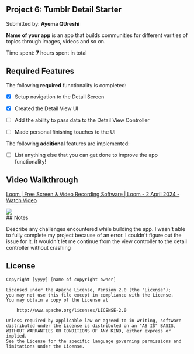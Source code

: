 ## Project 6: Tumblr Detail Starter

Submitted by: **Ayema QUreshi**

**Name of your app** is an app that builds communities for different varities of topics through images, videos and so on. 

Time spent: **7** hours spent in total

## Required Features

The following **required** functionality is completed:

- [X] Setup navigation to the Detail Screen
- [X] Created the Detail View UI
- [ ] Add the ability to pass data to the Detail View Controller
- [ ] Made personal finishing touches to the UI


The following **additional** features are implemented:

- [ ] List anything else that you can get done to improve the app functionality!

## Video Walkthrough

<div>
    <a href="https://www.loom.com/share/dfd38f58ebf74851a1e90e7cf229158e">
      <p>Loom | Free Screen & Video Recording Software | Loom - 2 April 2024 - Watch Video</p>
    </a>
    <a href="https://www.loom.com/share/dfd38f58ebf74851a1e90e7cf229158e">
      <img style="max-width:300px;" src="https://cdn.loom.com/sessions/thumbnails/dfd38f58ebf74851a1e90e7cf229158e-with-play.gif">
    </a>
  </div>
## Notes

Describe any challenges encountered while building the app.
I wasn't able to fully complete my project because of an error. I couldn't figure out the issue for it. It wouldn't let me continue from the view controller to the detail controller without crashing 

## License

    Copyright [yyyy] [name of copyright owner]

    Licensed under the Apache License, Version 2.0 (the "License");
    you may not use this file except in compliance with the License.
    You may obtain a copy of the License at

        http://www.apache.org/licenses/LICENSE-2.0

    Unless required by applicable law or agreed to in writing, software
    distributed under the License is distributed on an "AS IS" BASIS,
    WITHOUT WARRANTIES OR CONDITIONS OF ANY KIND, either express or implied.
    See the License for the specific language governing permissions and
    limitations under the License.
